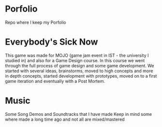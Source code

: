 # Porfolio

Repo where I keep my Porfolio 


# Everybody's Sick Now
This game was made for MOJO (game jam event in IST - the university I studied in) and also for a Game Design course.
In this course we went through the full process of game design and some game development. We started with several ideas, brainstorms, moved to high concepts and more in depth concepts, started development with prototypes, moved on to a first game iteration and eventually with a Post Mortem.

# Music
Some Song Demos and Soundtracks that I have made
Keep in mind some where made a long time ago and not all are mixed/mastered
